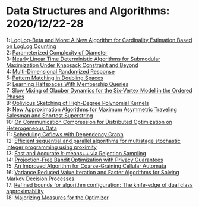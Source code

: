 # Data Structures and Algorithms: 2020/12/22-28  
1: [LogLog-Beta and More: A New Algorithm for Cardinality Estimation Based  on LogLog Counting](https://doi.org/10.48550/arXiv.1612.02284)  
2: [Parameterized Complexity of Diameter](https://doi.org/10.48550/arXiv.1802.10048)  
3: [Nearly Linear Time Deterministic Algorithms for Submodular Maximization  Under Knapsack Constraint and Beyond](https://doi.org/10.48550/arXiv.1804.08178)  
4: [Multi-Dimensional Randomized Response](https://doi.org/10.48550/arXiv.2010.10881)  
5: [Pattern Matching in Doubling Spaces](https://doi.org/10.48550/arXiv.2012.10919)  
6: [Learning Halfspaces With Membership Queries](https://doi.org/10.48550/arXiv.2012.10985)  
7: [Slow Mixing of Glauber Dynamics for the Six-Vertex Model in the Ordered  Phases](https://doi.org/10.48550/arXiv.1904.01495)  
8: [Oblivious Sketching of High-Degree Polynomial Kernels](https://doi.org/10.48550/arXiv.1909.01410)  
9: [New Approximation Algorithms for Maximum Asymmetric Traveling Salesman  and Shortest Superstring](https://doi.org/10.48550/arXiv.2005.10800)  
10: [On Communication Compression for Distributed Optimization on  Heterogeneous Data](https://doi.org/10.48550/arXiv.2009.02388)  
11: [Scheduling Coflows with Dependency Graph](https://doi.org/10.48550/arXiv.2012.11702)  
12: [Efficient sequential and parallel algorithms for multistage stochastic  integer programming using proximity](https://doi.org/10.48550/arXiv.2012.11742)  
13: [Fast and Accurate $k$-means++ via Rejection Sampling](https://doi.org/10.48550/arXiv.2012.11891)  
14: [Projection-Free Bandit Optimization with Privacy Guarantees](https://doi.org/10.48550/arXiv.2012.12138)  
15: [An Improved Algorithm for Coarse-Graining Cellular Automata](https://doi.org/10.48550/arXiv.2012.12153)  
16: [Variance Reduced Value Iteration and Faster Algorithms for Solving  Markov Decision Processes](https://doi.org/10.48550/arXiv.1710.09988)  
17: [Refined bounds for algorithm configuration: The knife-edge of dual class  approximability](https://doi.org/10.48550/arXiv.2006.11827)  
18: [Majorizing Measures for the Optimizer](https://doi.org/10.48550/arXiv.2012.13306)  